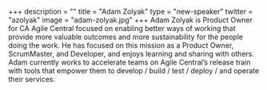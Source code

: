 +++
description = ""
title = "Adam Zolyak"
type = "new-speaker"
twitter = "azolyak"
image = "adam-zolyak.jpg"
+++
Adam Zolyak is Product Owner for CA Agile Central focused on enabling better ways of working that provide more valuable outcomes and more sustainability for the people doing the work.  He has focused on this mission as a Product Owner, ScrumMaster, and Developer, and enjoys learning and sharing with others.  Adam currently works to accelerate teams on Agile Central’s release train with tools that empower them to develop / build / test / deploy / and operate their services.